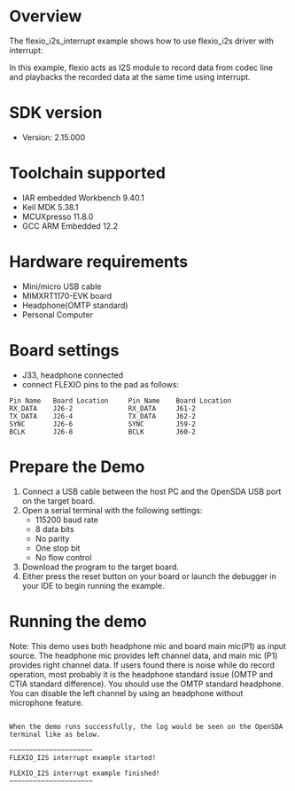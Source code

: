 Overview
========
The flexio_i2s_interrupt example shows how to use flexio_i2s driver with interrupt:

In this example, flexio acts as I2S module to record data from codec line and playbacks the recorded data at the same time using interrupt.

SDK version
===========
- Version: 2.15.000

Toolchain supported
===================
- IAR embedded Workbench  9.40.1
- Keil MDK  5.38.1
- MCUXpresso  11.8.0
- GCC ARM Embedded  12.2

Hardware requirements
=====================
- Mini/micro USB cable
- MIMXRT1170-EVK board
- Headphone(OMTP standard)
- Personal Computer

Board settings
==============
- J33, headphone connected
- connect FLEXIO pins to the pad as follows:
~~~~~~~~~~~~~~~~~~~~~~~~~~~~~~~~~~~~~~~~~~~~~~~~~~~~~~
Pin Name   Board Location     Pin Name    Board Location
RX_DATA    J26-2              RX_DATA     J61-2
TX_DATA    J26-4              TX_DATA     J62-2
SYNC       J26-6              SYNC        J59-2
BCLK       J26-8              BCLK        J60-2
~~~~~~~~~~~~~~~~~~~~~~~~~~~~~~~~~~~~~~~~~~~~~~~~~~~~~~

Prepare the Demo
================
1.  Connect a USB cable between the host PC and the OpenSDA USB port on the target board.
2.  Open a serial terminal with the following settings:
    - 115200 baud rate
    - 8 data bits
    - No parity
    - One stop bit
    - No flow control
3.  Download the program to the target board.
4.  Either press the reset button on your board or launch the debugger in your IDE to begin running the example.

Running the demo
================

Note: This demo uses both headphone mic and board main mic(P1) as input source. The headphone mic provides left
channel data, and main mic (P1) provides right channel data. If users found there is noise while do record operation,
most probably it is the headphone standard issue (OMTP and CTIA standard difference). You should use the OMTP
standard headphone. You can disable the left channel by using an headphone without microphone feature.

~~~~~~~~~~~~~~~~~~~~~~~~~~~~~~~~~~~~~~~~~~~~~~~~~~~~~~~~~~~~~~~~~~~~~~~

When the demo runs successfully, the log would be seen on the OpenSDA terminal like as below.

~~~~~~~~~~~~~~~~~~~~~
FLEXIO_I2S interrupt example started!

FLEXIO_I2S interrupt example finished!
~~~~~~~~~~~~~~~~~~~~~
